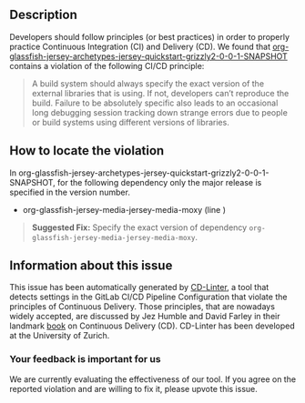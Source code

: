 
## Description
Developers should follow principles (or best practices) in order to properly practice Continuous Integration (CI) and Delivery (CD).
We found that [org-glassfish-jersey-archetypes-jersey-quickstart-grizzly2-0-0-1-SNAPSHOT](https://gitlab.com/CreaTIKZ-groupe4/CreaTIKZ/blob/master/.gitlab-ci.yml) contains a violation of the following CI/CD principle:

> A build system should always specify the exact version of the external libraries that is using.
If not, developers can’t reproduce the build. Failure to be absolutely specific also leads to an occasional long debugging session tracking down strange errors due to people or build systems using different versions of libraries.

## How to locate the violation

In org-glassfish-jersey-archetypes-jersey-quickstart-grizzly2-0-0-1-SNAPSHOT, for the following dependency only the major release is specified in the version number.

* org-glassfish-jersey-media-jersey-media-moxy (line )

> **Suggested Fix:** Specify the exact version of dependency `org-glassfish-jersey-media-jersey-media-moxy`.

## Information about this issue

This issue has been automatically generated by [CD-Linter](https://gitlab.com/Jancso/configuration-analytics), a tool that detects settings in the GitLab CI/CD Pipeline Configuration that violate the principles of Continuous Delivery. Those principles, that are nowadays widely accepted, are discussed by Jez Humble and David Farley in their landmark [book](https://www.oreilly.com/library/view/continuous-delivery-reliable/9780321670250/) on Continuous Delivery (CD). CD-Linter has been developed at the University of Zurich.

### Your feedback is important for us
We are currently evaluating the effectiveness of our tool. If you agree on the reported violation and are willing to fix it, please upvote this issue.